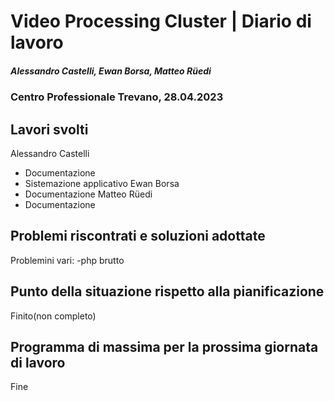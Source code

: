 # Video Processing Cluster | Diario di lavoro
##### Alessandro Castelli, Ewan Borsa, Matteo Rüedi
### Centro Professionale Trevano, 28.04.2023

## Lavori svolti

Alessandro Castelli
* Documentazione
* Sistemazione applicativo
Ewan Borsa
* Documentazione
Matteo Rüedi
* Documentazione


##  Problemi riscontrati e soluzioni adottate
Problemini vari:
 -php brutto

##  Punto della situazione rispetto alla pianificazione
Finito(non completo)

## Programma di massima per la prossima giornata di lavoro
Fine